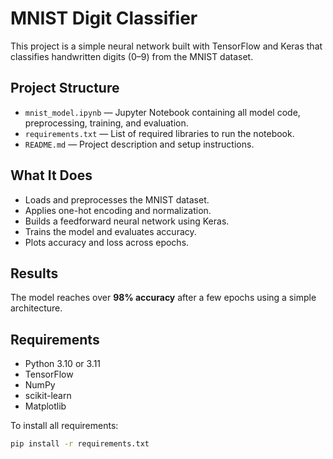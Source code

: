 # MNIST Digit Classifier

This project is a simple neural network built with TensorFlow and Keras that classifies handwritten digits (0–9) from the MNIST dataset.

## Project Structure

- `mnist_model.ipynb` — Jupyter Notebook containing all model code, preprocessing, training, and evaluation.
- `requirements.txt` — List of required libraries to run the notebook.
- `README.md` — Project description and setup instructions.

## What It Does

- Loads and preprocesses the MNIST dataset.
- Applies one-hot encoding and normalization.
- Builds a feedforward neural network using Keras.
- Trains the model and evaluates accuracy.
- Plots accuracy and loss across epochs.

## Results

The model reaches over **98% accuracy** after a few epochs using a simple architecture.

## Requirements

- Python 3.10 or 3.11
- TensorFlow
- NumPy
- scikit-learn
- Matplotlib

To install all requirements:

```bash
pip install -r requirements.txt

